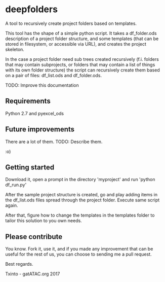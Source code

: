 # deepfolders
A tool to recursively create project folders based on templates.

This tool has the shape of a simple python script.  It takes a df_folder.ods description of a project folder structure, and some templates (that can be stored in filesystem, or accessible via URL), and creates the project skeleton.

In the case a project folder need sub trees created recursively (f.i. folders that may contain subprojects, or folders that may contain a list of things with its own folder structure) the script can recursively create them based on a pair of files: df_list.ods and df_folder.ods.

TODO: Improve this documentation

## Requirements

Python 2.7 and pyexcel_ods 

## Future improvements

There are a lot of them.  TODO: Describe them.

:o)

## Getting started

Download it, open a prompt in the directory 'myproject' and run 'python df_run.py'

After the sample project structure is created, go and play adding items in the df_list.ods files spread through the project folder.  Execute same script again.

After that, figure how to change the templates in the templates folder to tailor this solution to you own needs.

## Please contribute

You know.  Fork it, use it, and if you made any improvement that can be useful for the rest of us, you can choose to sending me a pull request.

Best regards.

Txinto - gatATAC.org 2017

